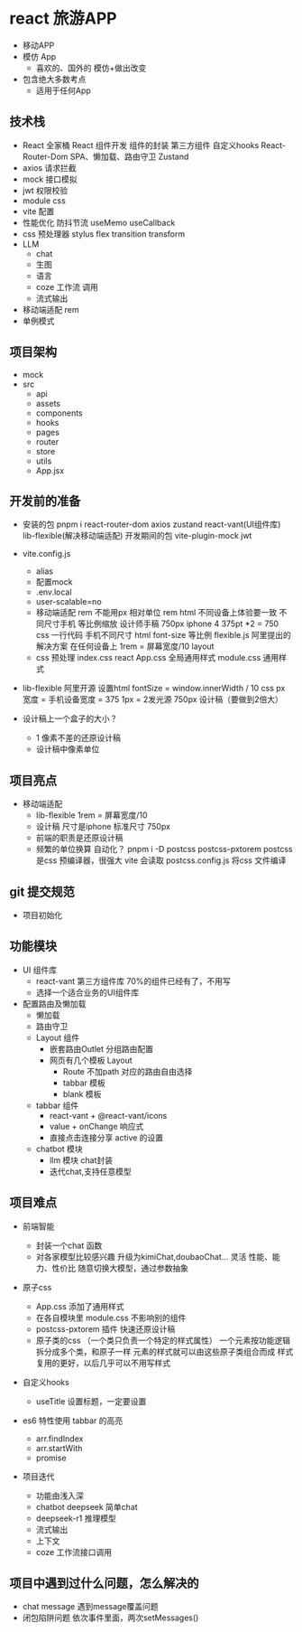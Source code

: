 # react 旅游APP
- 移动APP
- 模仿 App 
   - 喜欢的、国外的 模仿+做出改变
- 包含绝大多数考点
   - 适用于任何App 

## 技术栈
- React 全家桶
   React 组件开发
      组件的封装
      第三方组件
      自定义hooks
   React-Router-Dom
      SPA、懒加载、路由守卫
   Zustand
- axios 请求拦截
- mock 接口模拟
- jwt 权限校验
- module css 
- vite 配置
- 性能优化
   防抖节流
   useMemo useCallback
- css 预处理器 stylus 
   flex transition transform 
- LLM 
   - chat
   - 生图
   - 语言
   - coze 工作流 调用
   - 流式输出
- 移动端适配
   rem 
- 单例模式
  
## 项目架构
- mock
- src
   - api
   - assets
   - components
   - hooks
   - pages
   - router
   - store
   - utils
   - App.jsx

## 开发前的准备
- 安装的包
  pnpm i react-router-dom axios zustand 
  react-vant(UI组件库) 
  lib-flexible(解决移动端适配)
  开发期间的包
  vite-plugin-mock jwt

- vite.config.js
  - alias
  - 配置mock
  - .env.local
  - user-scalable=no
  - 移动端适配  rem
     不能用px 相对单位 rem html 
     不同设备上体验要一致
     不同尺寸手机 等比例缩放
     设计师手稿 750px iphone 4 375pt *2 = 750
     css 一行代码 手机不同尺寸 html font-size 等比例
     flexible.js 阿里提出的解决方案 在任何设备上
     1rem = 屏幕宽度/10 
     layout 
  - css 预处理
     index.css  react 
     App.css   全局通用样式
     module.css  通用样式

- lib-flexible
  阿里开源
  设置html fontSize = window.innerWidth / 10
  css px 宽度 = 手机设备宽度 = 375
  1px = 2发光源
  750px 设计稿（要做到2倍大）
- 设计稿上一个盒子的大小？
  - 1 像素不差的还原设计稿
  - 设计稿中像素单位

## 项目亮点
- 移动端适配 
   - lib-flexible 1rem = 屏幕宽度/10
   - 设计稿 尺寸是iphone 标准尺寸 750px 
   - 前端的职责是还原设计稿
   - 频繁的单位换算
     自动化？ pnpm i -D postcss postcss-pxtorem
     postcss 是css 预编译器，很强大
     vite 会读取 postcss.config.js 将css 文件编译


## git 提交规范
- 项目初始化
## 功能模块
- UI 组件库
   - react-vant 第三方组件库 70%的组件已经有了，不用写
   - 选择一个适合业务的UI组件库
- 配置路由及懒加载
   - 懒加载
   - 路由守卫
   - Layout 组件
     - 嵌套路由Outlet 分组路由配置
     - 网页有几个模板 Layout
        - Route 不加path 对应的路由自由选择
        - tabbar 模板
        - blank 模板
   - tabbar 组件
     - react-vant + @react-vant/icons
     - value + onChange 响应式
     - 直接点击连接分享 active 的设置    
   - chatbot 模块
     - llm 模块 chat封装
     - 迭代chat,支持任意模型
## 项目难点
- 前端智能
   - 封装一个chat 函数
   - 对各家模型比较感兴趣 升级为kimiChat,doubaoChat...  灵活
      性能、能力、性价比
      随意切换大模型，通过参数抽象
- 原子css 
   - App.css 添加了通用样式
   - 在各自模块里 module.css 不影响别的组件
   - postcss-pxtorem 插件 快速还原设计稿
   - 原子类的css （一个类只负责一个特定的样式属性）
      一个元素按功能逻辑拆分成多个类，和原子一样
      元素的样式就可以由这些原子类组合而成
      样式复用的更好，以后几乎可以不用写样式

      

- 自定义hooks
   - useTitle 设置标题，一定要设置

- es6 特性使用
   tabbar 的高亮
   - arr.findIndex
   - arr.startWith
   - promise

- 项目迭代
   - 功能由浅入深
   - chatbot deepseek 简单chat
   - deepseek-r1 推理模型
   - 流式输出
   - 上下文
   - coze 工作流接口调用

## 项目中遇到过什么问题，怎么解决的
- chat message 遇到message覆盖问题
- 闭包陷阱问题
   依次事件里面，两次setMessages()